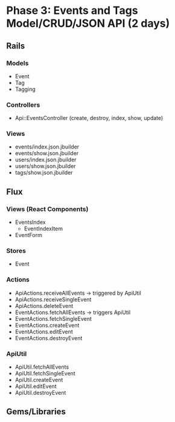 # Phase 3: Events and Tags Model/CRUD/JSON API (2 days)

## Rails
### Models
* Event
* Tag
* Tagging

### Controllers
* Api::EventsController (create, destroy, index, show, update)

### Views
* events/index.json.jbuilder
* events/show.json.jbuilder
* users/index.json.jbuilder
* users/show.json.jbuilder
* tags/show.json.jbuilder

## Flux
### Views (React Components)
* EventsIndex
  - EventIndexItem
* EventForm

### Stores
* Event

### Actions
* ApiActions.receiveAllEvents -> triggered by ApiUtil
* ApiActions.receiveSingleEvent
* ApiActions.deleteEvent
* EventActions.fetchAllEvents -> triggers ApiUtil
* EventActions.fetchSingleEvent
* EventActions.createEvent
* EventActions.editEvent
* EventActions.destroyEvent

### ApiUtil
* ApiUtil.fetchAllEvents
* ApiUtil.fetchSingleEvent
* ApiUtil.createEvent
* ApiUtil.editEvent
* ApiUtil.destroyEvent

## Gems/Libraries
